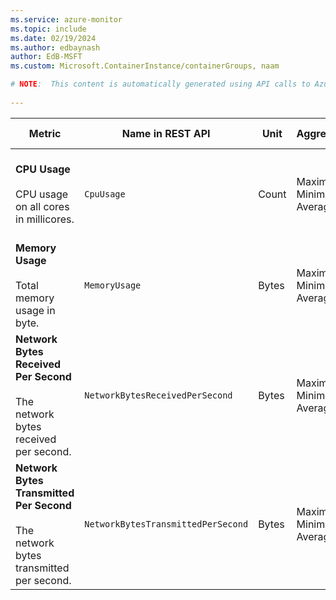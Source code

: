 ```yaml
---
ms.service: azure-monitor
ms.topic: include
ms.date: 02/19/2024
ms.author: edbaynash
author: EdB-MSFT
ms.custom: Microsoft.ContainerInstance/containerGroups, naam

# NOTE:  This content is automatically generated using API calls to Azure. Any edits made on these files will be overwritten in the next run of the script. 
 
---
```



|Metric|Name in REST API|Unit|Aggregation|Dimensions|Time Grains|DS Export|
|---|---|---|---|---|---|---|
|**CPU Usage**<br><br>CPU usage on all cores in millicores. |`CpuUsage` |Count |Maximum, Minimum, Average |`containerName`|PT1M, PT5M, PT15M, PT30M, PT1H, PT6H, PT12H |Yes|
|**Memory Usage**<br><br>Total memory usage in byte. |`MemoryUsage` |Bytes |Maximum, Minimum, Average |`containerName`|PT1M, PT5M, PT15M, PT30M, PT1H, PT6H, PT12H |Yes|
|**Network Bytes Received Per Second**<br><br>The network bytes received per second. |`NetworkBytesReceivedPerSecond` |Bytes |Maximum, Minimum, Average |\<none\>|PT1M, PT5M, PT15M, PT30M, PT1H, PT6H, PT12H |Yes|
|**Network Bytes Transmitted Per Second**<br><br>The network bytes transmitted per second. |`NetworkBytesTransmittedPerSecond` |Bytes |Maximum, Minimum, Average |\<none\>|PT1M, PT5M, PT15M, PT30M, PT1H, PT6H, PT12H |Yes|